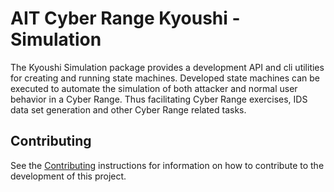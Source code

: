 # AIT Cyber Range Kyoushi - Simulation

The Kyoushi Simulation package provides a development API and cli utilities for creating
and running state machines. Developed state machines can be executed to automate the simulation
of both attacker and normal user behavior in a Cyber Range. Thus facilitating Cyber Range
exercises, IDS data set generation and other Cyber Range related tasks.


## Contributing

See the [Contributing](./CONTRIBUTING.md) instructions for information on how to contribute to the development of this
project.
